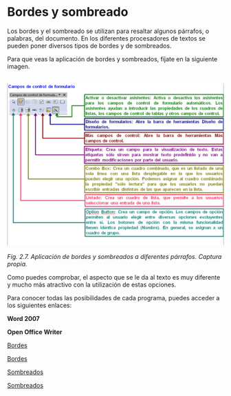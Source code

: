 # Bordes y sombreado

Los bordes y el sombreado se utilizan para resaltar algunos párrafos, o palabras, del documento. En los diferentes procesadores de textos se pueden poner diversos tipos de bordes y de sombreados.

Para que veas la aplicación de bordes y sombreados, fíjate en la siguiente imagen.


 ![](img/Imagen_07.jpg)


_Fig. 2.7. Aplicación de bordes y sombreados a diferentes párrafos. Captura propia._

Como puedes comprobar, el aspecto que se le da al texto es muy diferente y mucho más atractivo con la utilización de estas opciones.

Para conocer todas las posibilidades de cada programa, puedes acceder a los siguientes enlaces:

**Word 2007**

**Open Office Writer**

[Bordes](http://office.microsoft.com/es-es/word-help/decorar-los-documentos-o-las-imagenes-con-bordes-HA010100052.aspx?CTT=1 "Bordes con Word 2007")

[Bordes](http://wiki.open-office.es/La_pesta%C3%B1a_Borde "Bordes con Writer")

[Sombreados](http://office.microsoft.com/es-es/outlook-help/aplicar-sombreado-a-palabras-o-parrafos-HA010275399.aspx?CTT=1 "Sombreado con Word 2007")

[Sombreados](http://wiki.open-office.es/Definir_un_color_de_fondo "Sombreado con Writer")

